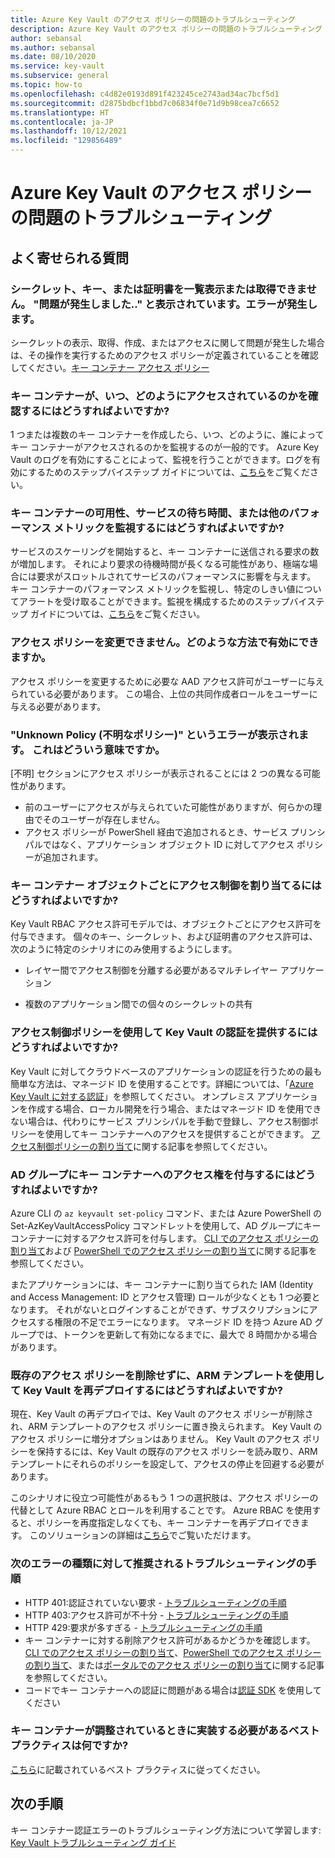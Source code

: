 ```yaml
---
title: Azure Key Vault のアクセス ポリシーの問題のトラブルシューティング
description: Azure Key Vault のアクセス ポリシーの問題のトラブルシューティング
author: sebansal
ms.author: sebansal
ms.date: 08/10/2020
ms.service: key-vault
ms.subservice: general
ms.topic: how-to
ms.openlocfilehash: c4d82e0193d891f423245ce2743ad34ac7bcf5d1
ms.sourcegitcommit: d2875bdbcf1bbd7c06834f0e71d9b98cea7c6652
ms.translationtype: HT
ms.contentlocale: ja-JP
ms.lasthandoff: 10/12/2021
ms.locfileid: "129856489"
---
```

# <a name="troubleshooting-azure-key-vault-access-policy-issues"></a>Azure Key Vault のアクセス ポリシーの問題のトラブルシューティング

## <a name="frequently-asked-questions"></a>よく寄せられる質問

### <a name="i-am-not-able-to-list-or-get-secretskeyscertificate-i-am-seeing-something-went-wrong-error"></a>シークレット、キー、または証明書を一覧表示または取得できません。 "問題が発生しました.." と表示されています。エラーが発生します。
シークレットの表示、取得、作成、またはアクセスに関して問題が発生した場合は、その操作を実行するためのアクセス ポリシーが定義されていることを確認してください。[キー コンテナー アクセス ポリシー](./assign-access-policy-cli.md)

### <a name="how-can-i-identify-how-and-when-key-vaults-are-accessed"></a>キー コンテナーが、いつ、どのようにアクセスされているのかを確認するにはどうすればよいですか?

1 つまたは複数のキー コンテナーを作成したら、いつ、どのように、誰によってキー コンテナーがアクセスされるのかを監視するのが一般的です。 Azure Key Vault のログを有効にすることによって、監視を行うことができます。ログを有効にするためのステップバイステップ ガイドについては、[こちら](./logging.md)をご覧ください。

### <a name="how-can-i-monitor-vault-availability-service-latency-periods-or-other-performance-metrics-for-key-vault"></a>キー コンテナーの可用性、サービスの待ち時間、または他のパフォーマンス メトリックを監視するにはどうすればよいですか?

サービスのスケーリングを開始すると、キー コンテナーに送信される要求の数が増加します。 それにより要求の待機時間が長くなる可能性があり、極端な場合には要求がスロットルされてサービスのパフォーマンスに影響を与えます。 キー コンテナーのパフォーマンス メトリックを監視し、特定のしきい値についてアラートを受け取ることができます。監視を構成するためのステップバイステップ ガイドについては、[こちら](./alert.md)をご覧ください。

### <a name="i-am-not-able-to-modify-access-policy-how-can-it-be-enabled"></a>アクセス ポリシーを変更できません。どのような方法で有効にできますか。
アクセス ポリシーを変更するために必要な AAD アクセス許可がユーザーに与えられている必要があります。 この場合、上位の共同作成者ロールをユーザーに与える必要があります。

### <a name="i-am-seeing-unknown-policy-error-what-does-that-mean"></a>"Unknown Policy (不明なポリシー)" というエラーが表示されます。 これはどういう意味ですか。
[不明] セクションにアクセス ポリシーが表示されることには 2 つの異なる可能性があります。
* 前のユーザーにアクセスが与えられていた可能性がありますが、何らかの理由でそのユーザーが存在しません。
* アクセス ポリシーが PowerShell 経由で追加されるとき、サービス プリンシパルではなく、アプリケーション オブジェクト ID に対してアクセス ポリシーが追加されます。

### <a name="how-can-i-assign-access-control-per-key-vault-object"></a>キー コンテナー オブジェクトごとにアクセス制御を割り当てるにはどうすればよいですか? 

Key Vault RBAC アクセス許可モデルでは、オブジェクトごとにアクセス許可を付与できます。 個々のキー、シークレット、および証明書のアクセス許可は、次のように特定のシナリオにのみ使用するようにします。

-   レイヤー間でアクセス制御を分離する必要があるマルチレイヤー アプリケーション

-   複数のアプリケーション間での個々のシークレットの共有


### <a name="how-can-i-provide-key-vault-authenticate-using-access-control-policy"></a>アクセス制御ポリシーを使用して Key Vault の認証を提供するにはどうすればよいですか?

Key Vault に対してクラウドベースのアプリケーションの認証を行うための最も簡単な方法は、マネージド ID を使用することです。詳細については、「[Azure Key Vault に対する認証](authentication.md)」を参照してください。
オンプレミス アプリケーションを作成する場合、ローカル開発を行う場合、またはマネージド ID を使用できない場合は、代わりにサービス プリンシパルを手動で登録し、アクセス制御ポリシーを使用してキー コンテナーへのアクセスを提供することができます。 [アクセス制御ポリシーの割り当て](assign-access-policy-portal.md)に関する記事を参照してください。

### <a name="how-can-i-give-the-ad-group-access-to-the-key-vault"></a>AD グループにキー コンテナーへのアクセス権を付与するにはどうすればよいですか?

Azure CLI の `az keyvault set-policy` コマンド、または Azure PowerShell の Set-AzKeyVaultAccessPolicy コマンドレットを使用して、AD グループにキー コンテナーに対するアクセス許可を付与します。 [CLI でのアクセス ポリシーの割り当て](assign-access-policy-cli.md)および [PowerShell でのアクセス ポリシーの割り当て](assign-access-policy-powershell.md)に関する記事を参照してください。

またアプリケーションには、キー コンテナーに割り当てられた IAM (Identity and Access Management: ID とアクセス管理) ロールが少なくとも 1 つ必要となります。 それがないとログインすることができず、サブスクリプションにアクセスする権限の不足でエラーになります。 マネージド ID を持つ Azure AD グループでは、トークンを更新して有効になるまでに、最大で 8 時間かかる場合があります。

### <a name="how-can-i-redeploy-key-vault-with-arm-template-without-deleting-existing-access-policies"></a>既存のアクセス ポリシーを削除せずに、ARM テンプレートを使用して Key Vault を再デプロイするにはどうすればよいですか?

現在、Key Vault の再デプロイでは、Key Vault のアクセス ポリシーが削除され、ARM テンプレートのアクセス ポリシーに置き換えられます。 Key Vault のアクセス ポリシーに増分オプションはありません。 Key Vault のアクセス ポリシーを保持するには、Key Vault の既存のアクセス ポリシーを読み取り、ARM テンプレートにそれらのポリシーを設定して、アクセスの停止を回避する必要があります。

このシナリオに役立つ可能性があるもう 1 つの選択肢は、アクセス ポリシーの代替として Azure RBAC とロールを利用することです。 Azure RBAC を使用すると、ポリシーを再度指定しなくても、キー コンテナーを再デプロイできます。 このソリューションの詳細は[こちら](./rbac-guide.md)でご覧いただけます。

### <a name="recommended-troubleshooting-steps-for-following-error-types"></a>次のエラーの種類に対して推奨されるトラブルシューティングの手順

* HTTP 401:認証されていない要求 - [トラブルシューティングの手順](rest-error-codes.md#http-401-unauthenticated-request)
* HTTP 403:アクセス許可が不十分 - [トラブルシューティングの手順](rest-error-codes.md#http-403-insufficient-permissions)
* HTTP 429:要求が多すぎる - [トラブルシューティングの手順](rest-error-codes.md#http-429-too-many-requests)
* キー コンテナーに対する削除アクセス許可があるかどうかを確認します。[CLI でのアクセス ポリシーの割り当て](assign-access-policy-cli.md)、[PowerShell でのアクセス ポリシーの割り当て](assign-access-policy-powershell.md)、または[ポータルでのアクセス ポリシーの割り当て](assign-access-policy-portal.md)に関する記事を参照してください。
* コードでキー コンテナーへの認証に問題がある場合は[認証 SDK](https://azure.github.io/azure-sdk/posts/2020-02-25/defaultazurecredentials.html) を使用してください

### <a name="what-are-the-best-practices-i-should-implement-when-key-vault-is-getting-throttled"></a>キー コンテナーが調整されているときに実装する必要があるベスト プラクティスは何ですか?
[こちら](overview-throttling.md#how-to-throttle-your-app-in-response-to-service-limits)に記載されているベスト プラクティスに従ってください。

## <a name="next-steps"></a>次の手順

キー コンテナー認証エラーのトラブルシューティング方法について学習します: [Key Vault トラブルシューティング ガイド](rest-error-codes.md)
